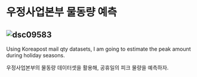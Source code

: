 # 우정사업본부 물동량 예측


![dsc09583](https://user-images.githubusercontent.com/44127360/51583207-cc5c8a80-1f12-11e9-95f3-7009e88e34da.JPG)
--
Using Koreapost mail qty datasets, I am going to estimate the peak amount during holiday seasons.

우정사업본부의 물동량 데이터셋을 활용해, 공휴일의 피크 물량을 예측하자.
